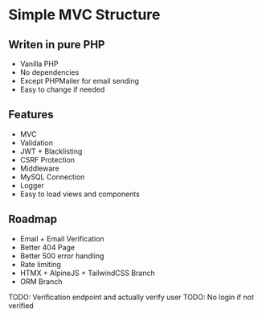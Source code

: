 # Simple MVC Structure

## Writen in pure PHP
- Vanilla PHP
- No dependencies
- Except PHPMailer for email sending
- Easy to change if needed

## Features
- MVC
- Validation
- JWT + Blacklisting
- CSRF Protection
- Middleware
- MySQL Connection
- Logger
- Easy to load views and components

## Roadmap
- Email + Email Verification
- Better 404 Page
- Better 500 error handling
- Rate limiting
- HTMX + AlpineJS + TailwindCSS Branch
- ORM Branch

TODO: Verification endpoint and actually verify user
TODO: No login if not verified